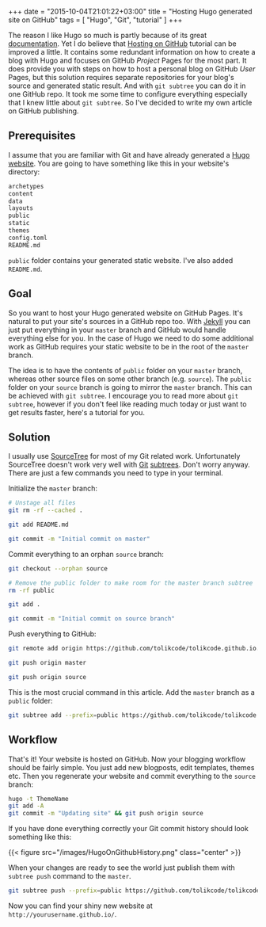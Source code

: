 +++
date = "2015-10-04T21:01:22+03:00"
title = "Hosting Hugo generated site on GitHub"
tags = [ "Hugo", "Git", "tutorial" ]
+++

The reason I like Hugo so much is partly because of its great [documentation](http://gohugo.io/overview/introduction/). Yet I do believe that  [Hosting on GitHub](http://gohugo.io/tutorials/github-pages-blog/) tutorial can be improved a little. It contains some redundant information on how to create a blog with Hugo and focuses on GitHub *Project* Pages for the most part. It does provide you with steps on how to host a personal blog on GitHub *User* Pages, but this solution requires separate repositories for your blog's source and generated static result. And with `git subtree` you can do it in one GitHub repo. It took me some time to configure everything especially that I knew little about `git subtree`. So I've decided to write my own article on GitHub publishing.

## Prerequisites

I assume that you are familiar with Git and have already generated a [Hugo website](https://gohugo.io/overview/quickstart/).
You are going to have something like this in your website's directory:

~~~ bash
archetypes
content
data
layouts
public
static
themes
config.toml
README.md
~~~

`public` folder contains your generated static website. I've also added `README.md`.

## Goal
So you want to host your Hugo generated website on GitHub Pages. It's natural to put your site's sources in a GitHub repo too.
With [Jekyll](https://jekyllrb.com/) you can just put everything in your `master` branch and GitHub would handle everything else for you.
In the case of Hugo we need to do some additional work as GitHub requires your static website to be in the root of the `master` branch.

The idea is to have the contents of `public` folder on your `master` branch, whereas other source files on some other branch (e.g. `source`). The `public` folder on your `source` branch is going to mirror the `master` branch. This can be achieved with `git subtree`. I encourage you to read more about `git subtree`, however if you don't feel like reading much today or just want to get results faster, here's a tutorial for you.

## Solution

I usually use [SourceTree](https://www.sourcetreeapp.com/) for most of my Git related work. Unfortunately SourceTree doesn't work very well with [Git](https://jira.atlassian.com/browse/SRCTREEWIN-1643) [subtrees](https://jira.atlassian.com/browse/SRCTREEWIN-1819). Don't worry anyway. There are just a few commands you need to type in your terminal.

Initialize the `master` branch:

~~~ bash
# Unstage all files
git rm -rf --cached .

git add README.md

git commit -m "Initial commit on master"
~~~

Commit everything to an orphan `source` branch:

~~~ bash
git checkout --orphan source

# Remove the public folder to make room for the master branch subtree
rm -rf public

git add .

git commit -m "Initial commit on source branch"
~~~

Push everything to GitHub:

~~~ bash
git remote add origin https://github.com/tolikcode/tolikcode.github.io.

git push origin master

git push origin source
~~~

This is the most crucial command in this article. Add the `master` branch as a `public` folder:

~~~ bash
git subtree add --prefix=public https://github.com/tolikcode/tolikcode.github.io.git master --squash
~~~

## Workflow

That's it! Your website is hosted on GitHub. Now your blogging workflow should be fairly simple. You just add new blogposts, edit templates, themes etc. Then you regenerate your website and commit everything to the `source` branch:
~~~ bash
hugo -t ThemeName
git add -A
git commit -m "Updating site" && git push origin source
~~~

If you have done everything correctly your Git commit history should look something like this:

{{< figure src="/images/HugoOnGithubHistory.png" class="center" >}}

When your changes are ready to see the world just publish them with `subtree push` command to the `master`.
~~~ bash
git subtree push --prefix=public https://github.com/tolikcode/tolikcode.github.io.git master
~~~

Now you can find your shiny new website at `http://yourusername.github.io/`.